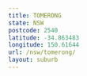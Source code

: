 ```yaml
---
title: TOMERONG
state: NSW
postcode: 2540
latitude: -34.863483
longitude: 150.61644
url: /nsw/tomerong/
layout: suburb
---
```

